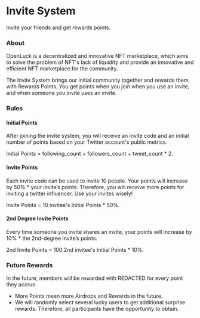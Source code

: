 # Invite System

Invite your friends and get rewards points.

### About

OpenLuck is a decentralized and innovative NFT marketplace, which aims to solve the problem of NFT's lack of liquidity and provide an innovative and efficient NFT marketplace for the community.

The Invite System brings our initial community together and rewards them with Rewards Points. You get points when you join when you use an invite, and when someone you invite uses an invite.

### Rules

#### Initial Points

After joining the invite system, you will receive an invite code and an initial number of points based on your Twitter account's public metrics.

Initial Points = following\_count + followers\_count + tweet\_count \* 2.

#### Invite Points

Each invite code can be used to invite 10 people. Your points will increase by 50% \* your invite’s points. Therefore, you will receive more points for inviting a twitter influencer. Use your invites wisely!

Invite Points = 10 invitee's Initial Points \* 50%.

#### 2nd Degree Invite Points

Every time someone you invite shares an invite, your points will increase by 10% \* the 2nd-degree invite’s points.

2nd Invite Points = 100 2nd invitee's Initial Points \* 10%.

### Future Rewards

In the future, members will be rewarded with REDACTED for every point they accrue.

* More Points mean more Airdrops and Rewards in the future.
* We will randomly select several lucky users to get additional surprise rewards. Therefore, all participants have the opportunity to obtain.
